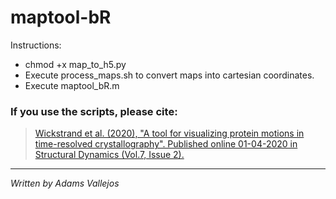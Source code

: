 # maptool-bR

Instructions:
- chmod +x map_to_h5.py
- Execute process_maps.sh to convert maps into cartesian coordinates.
- Execute maptool_bR.m

### If you use the scripts, please cite:
> [Wickstrand et al. (2020), "A tool for visualizing protein motions in time-resolved crystallography". Published online 01-04-2020 in Structural Dynamics (Vol.7, Issue 2).](https://doi.org/10.1063/1.5126921)
---
*Written by Adams Vallejos*